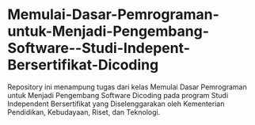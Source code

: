 # Memulai-Dasar-Pemrograman-untuk-Menjadi-Pengembang-Software--Studi-Indepent-Bersertifikat-Dicoding
Repository ini menampung tugas dari kelas Memulai Dasar Pemrograman untuk Menjadi Pengembang Software Dicoding pada program Studi Independent Bersertifikat yang Diselenggarakan oleh Kementerian Pendidikan, Kebudayaan, Riset, dan Teknologi.
